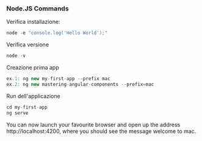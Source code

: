 ### Node.JS Commands

Verifica installazione:
```javascript
node -e "console.log('Hello World');"
```

Verifica versione
```javascript
node -v
```

Creazione prima app
```javascript
ex.1: ng new my-first-app --prefix mac
ex.2: ng new mastering-angular-components --prefix=mac
```


Run dell'applicazione
```javascript
cd my-first-app
ng serve
```
You can now launch your favourite browser and open up the address http://localhost:4200, where you should see the message welcome to mac.
